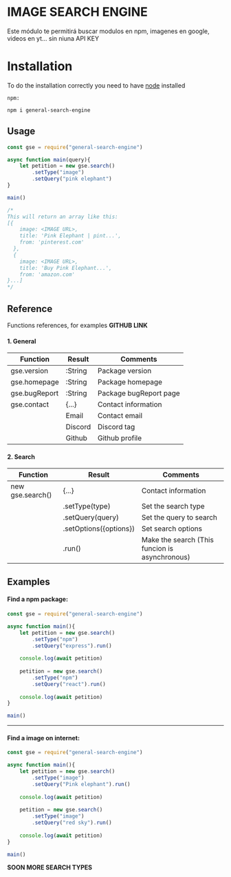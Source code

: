 
  

# IMAGE SEARCH ENGINE

  

Este módulo te permitirá buscar modulos en npm, imagenes en google, videos en yt... sin niuna API KEY

# Installation

To do the installation correctly you need to have [node](https://nodejs.org/en/) installed

```
npm:

npm i general-search-engine
```
  
## Usage

  

```js
const gse = require("general-search-engine")

async function main(query){
	let petition = new gse.search()
		.setType("image")
		.setQuery("pink elephant")
}

main()

/*
This will return an array like this:
[{
    image: <IMAGE URL>,
    title: 'Pink Elephant | pint...',
    from: 'pinterest.com'
  },
  {
    image: <IMAGE URL>,
    title: 'Buy Pink Elephant...',
    from: 'amazon.com'
}...]
*/
```


## Reference
Functions references, for examples **GITHUB LINK**
#### 1. General
| Function | Result | Comments | 
|----------|--------|----------|
| gse.version |:String|Package version|
| gse.homepage |:String|Package homepage|
| gse.bugReport |:String|Package bugReport page|
| gse.contact |{...}|Contact information|
||Email|Contact email
||Discord|Discord tag
||Github|Github profile

#### 2. Search
| Function | Result | Comments | 
|----------|--------|----------|
| new gse.search() |{...}|Contact information|
|  |.setType(type)|Set the search type|
|  |.setQuery(query)|Set the query to search|
|  |.setOptions({options})|Set search options|
|  |.run()|Make the search (This funcion is asynchronous)|
## Examples

#### Find a npm package:
```js
const gse = require("general-search-engine")

async function main(){
	let petition = new gse.search()
		.setType("npm")
		.setQuery("express").run()
	
	console.log(await petition)
	
	petition = new gse.search()
		.setType("npm")
		.setQuery("react").run()
	
	console.log(await petition)
}

main()
```
---
#### Find a image on internet:
```js
const gse = require("general-search-engine")

async function main(){
	let petition = new gse.search()
		.setType("image")
		.setQuery("Pink elephant").run()
	
	console.log(await petition)
	
	petition = new gse.search()
		.setType("image")
		.setQuery("red sky").run()
	
	console.log(await petition)
}

main()
```

**SOON MORE SEARCH TYPES**